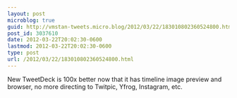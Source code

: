 ```yaml
---
layout: post
microblog: true
guid: http://vmstan-tweets.micro.blog/2012/03/22/183010802360524800.html
post_id: 3037610
date: 2012-03-22T20:02:30-0600
lastmod: 2012-03-22T20:02:30-0600
type: post
url: /2012/03/22/183010802360524800.html
---
```

New TweetDeck is 100x better now that it has timeline image preview and browser, no more directing to Twitpic, Yfrog, Instagram, etc.
